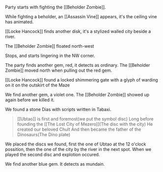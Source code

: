 Party starts with fighting the [[Beholder Zombie]].

While fighting a beholder, an [[Assassin Vine]] appears, it's the ceiling vine has animated. 

[[Locke Hancock]] finds another disk, it's a stylized walled city beside a river. 

The [[Beholder Zombie]] floated north-west

Stops, and starts lingering in the NW corner.

The party finds another gem, red, it detects as ordinary. The [[Beholder Zombie]] moved north when pulling out the red gem.

[[Locke Hancock]] found a locked shimmering gate with a glyph of warding on it on the outskirt of the Maze

We find another gem, a violet one. The [[Beholder Zombie]] showed up again before we killed it.

We found a stone Dias with scripts written in Tabaxi. 
> [[Ubtao]] is first and foremost(we put the symbol disc)
> Long before founding the [[The Lost City of Mezero]](The disc with the city)
> He created our beloved Chult
> And then became the father of the Dinosaurs(The Dino plate)

We placed the discs we found, first the one of Ubtao at the 12 o'clock possition, then the one of the city by the river in the next spot. When we played the second disc and explotion occured.

We find another blue gem. It detects as mundain.